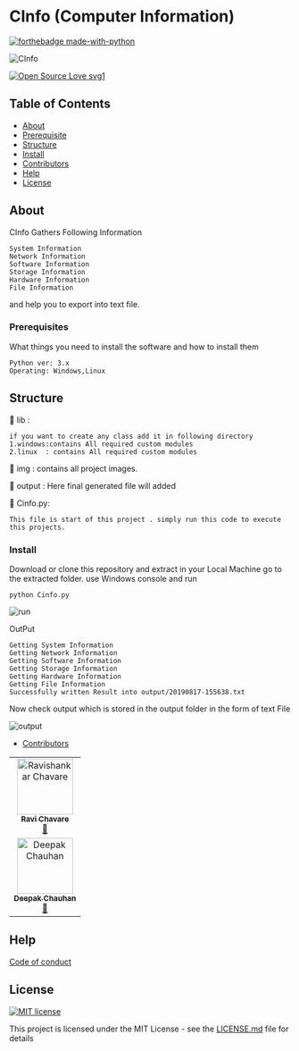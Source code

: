 # CInfo (Computer Information)
[![forthebadge made-with-python](http://ForTheBadge.com/images/badges/made-with-python.svg)](https://www.python.org/)

![CInfo](https://raw.githubusercontent.com/chavarera/Cinfo/master/img/logo.png)

[![Open Source Love svg1](https://badges.frapsoft.com/os/v1/open-source.svg?v=103)](https://github.com/chavarera/Cinfo)

## Table of Contents
- [About](#About)
- [Prerequisite](#Prerequisite)
- [Structure](#Structure)
- [Install](#install)
- [Contributors](#Contributors)
- [Help](#Help)
- [License](#license)

## About
CInfo Gathers Following Information
```
System Information
Network Information
Software Information
Storage Information
Hardware Information
File Information
```
and help you to export into text file.

### Prerequisites

What things you need to install the software and how to install them

```
Python ver: 3.x
Operating: Windows,Linux
```

## Structure
:file_folder: lib :
```
if you want to create any class add it in following directory
1.windows:contains All required custom modules
2.linux  : contains All required custom modules
```
:file_folder: img :
contains all project images.

:file_folder: output :
Here final generated file will added

:page_facing_up: Cinfo.py:
```
This file is start of this project . simply run this code to execute this projects.
```

### Install

Download or clone this repository and extract in your Local Machine go to the extracted folder.
use Windows console and run 

```
python Cinfo.py
```

![run](https://github.com/chavarera/Cinfo/blob/master/img/run.PNG)

OutPut
```
Getting System Information
Getting Network Information
Getting Software Information
Getting Storage Information
Getting Hardware Information
Getting File Information
Successfully written Result into output/20190817-155638.txt
```

Now check output which is stored in the output folder in the form of text File

![output](https://github.com/chavarera/Cinfo/blob/master/img/output.PNG)


- [Contributors](#Contributors)
<table>
  <tr>
    <td align="center"><a href="https://rmcservices.com"><img src="https://avatars3.githubusercontent.com/u/33047641?v=3" width="100px;" alt="Ravishankar Chavare"/><br /><sub><b>Ravi Chavare</b></sub></a><br /> <a href="https://github.com/chavarera" title="Github">📖</a></td>
  </tr>
  <tr>
    <td align="center"><a href="https://github.com/royaleagle73"><img src="https://avatars1.githubusercontent.com/u/34307370?s=460&v=4" width="100px;" alt="Deepak Chauhan"/><br /><sub><b>Deepak Chauhan</b></sub></a><br /> <a href="https://github.com/royaleagle73" title="Github">📖</a></td>
  </tr>
</table>

## Help
[Code of conduct](CODE_OF_CONDUCT.md)

## License
[![MIT license](https://img.shields.io/badge/License-MIT-blue.svg)](LICENSE)

This project is licensed under the MIT License - see the [LICENSE.md](LICENSE.md) file for details
